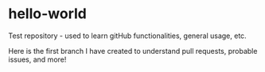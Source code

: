 # hello-world
Test repository - used to learn gitHub functionalities, general usage, etc.

Here is the first branch I have created to understand pull requests, probable issues, and more!
